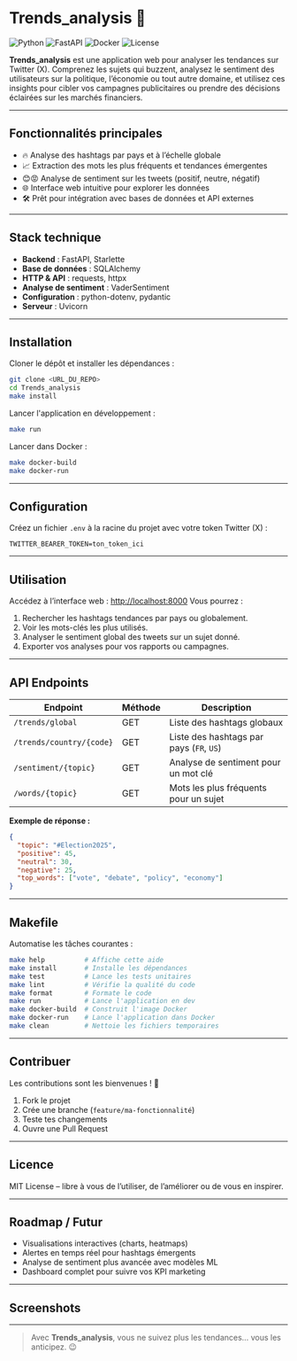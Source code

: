 # Trends\_analysis 🚀

![Python](https://img.shields.io/badge/python-3.11-blue)
![FastAPI](https://img.shields.io/badge/FastAPI-0.104.1-green)
![Docker](https://img.shields.io/badge/docker-latest-blue)
![License](https://img.shields.io/badge/license-MIT-yellow)

**Trends\_analysis** est une application web pour analyser les tendances sur Twitter (X). Comprenez les sujets qui buzzent, analysez le sentiment des utilisateurs sur la politique, l’économie ou tout autre domaine, et utilisez ces insights pour cibler vos campagnes publicitaires ou prendre des décisions éclairées sur les marchés financiers.

---

## Fonctionnalités principales

* 🔥 Analyse des hashtags par pays et à l’échelle globale
* 📈 Extraction des mots les plus fréquents et tendances émergentes
* 😊😡 Analyse de sentiment sur les tweets (positif, neutre, négatif)
* 🌐 Interface web intuitive pour explorer les données
* 🛠️ Prêt pour intégration avec bases de données et API externes

---

## Stack technique

* **Backend** : FastAPI, Starlette
* **Base de données** : SQLAlchemy
* **HTTP & API** : requests, httpx
* **Analyse de sentiment** : VaderSentiment
* **Configuration** : python-dotenv, pydantic
* **Serveur** : Uvicorn

---

## Installation

Cloner le dépôt et installer les dépendances :

```bash
git clone <URL_DU_REPO>
cd Trends_analysis
make install
```

Lancer l'application en développement :

```bash
make run
```

Lancer dans Docker :

```bash
make docker-build
make docker-run
```

---

## Configuration

Créez un fichier `.env` à la racine du projet avec votre token Twitter (X) :

```env
TWITTER_BEARER_TOKEN=ton_token_ici
```

---

## Utilisation

Accédez à l’interface web : [http://localhost:8000](http://localhost:8000)
Vous pourrez :

1. Rechercher les hashtags tendances par pays ou globalement.
2. Voir les mots-clés les plus utilisés.
3. Analyser le sentiment global des tweets sur un sujet donné.
4. Exporter vos analyses pour vos rapports ou campagnes.

---

## API Endpoints

| Endpoint                 | Méthode | Description                              |
| ------------------------ | ------- | ---------------------------------------- |
| `/trends/global`         | GET     | Liste des hashtags globaux               |
| `/trends/country/{code}` | GET     | Liste des hashtags par pays (`FR`, `US`) |
| `/sentiment/{topic}`     | GET     | Analyse de sentiment pour un mot clé     |
| `/words/{topic}`         | GET     | Mots les plus fréquents pour un sujet    |

**Exemple de réponse :**

```json
{
  "topic": "#Election2025",
  "positive": 45,
  "neutral": 30,
  "negative": 25,
  "top_words": ["vote", "debate", "policy", "economy"]
}
```

---

## Makefile

Automatise les tâches courantes :

```bash
make help          # Affiche cette aide
make install       # Installe les dépendances
make test          # Lance les tests unitaires
make lint          # Vérifie la qualité du code
make format        # Formate le code
make run           # Lance l'application en dev
make docker-build  # Construit l'image Docker
make docker-run    # Lance l'application dans Docker
make clean         # Nettoie les fichiers temporaires
```

---

## Contribuer

Les contributions sont les bienvenues ! 🚀

1. Fork le projet
2. Crée une branche (`feature/ma-fonctionnalité`)
3. Teste tes changements
4. Ouvre une Pull Request

---

## Licence

MIT License – libre à vous de l’utiliser, de l’améliorer ou de vous en inspirer.

---

## Roadmap / Futur

* Visualisations interactives (charts, heatmaps)
* Alertes en temps réel pour hashtags émergents
* Analyse de sentiment plus avancée avec modèles ML
* Dashboard complet pour suivre vos KPI marketing

---

## Screenshots

---

> Avec **Trends\_analysis**, vous ne suivez plus les tendances… vous les anticipez. 😉
